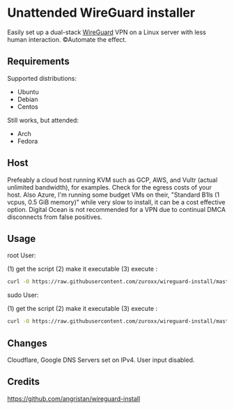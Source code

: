 # Unattended WireGuard installer

Easily set up a dual-stack [WireGuard](https://www.wireguard.com/) VPN on a Linux server with less human interaction. ©Automate the effect.

## Requirements

Supported distributions:

- Ubuntu
- Debian
- Centos

Still works, but attended:

- Arch
- Fedora

## Host

Prefeably a cloud host running KVM such as GCP, AWS, and Vultr (actual unlimited bandwidth), for examples. Check for the egress costs of your host. Also Azure, I'm running some budget VMs on their, "Standard B1ls (1 vcpus, 0.5 GiB memory)" while very slow to install, it can be a cost effective option. Digital Ocean is not recommended for a VPN due to continual DMCA disconnects from false positives. 

## Usage

root User:

(1) get the script (2) make it executable (3) execute :

```bash
curl -O https://raw.githubusercontent.com/zuroxx/wireguard-install/master/wireguard-install.sh && chmod +x wireguard-install.sh && ./wireguard-install.sh
```

sudo User:

(1) get the script (2) make it executable (3) execute :

```bash
curl -O https://raw.githubusercontent.com/zuroxx/wireguard-install/master/wireguard-install.sh && sudo chmod +x wireguard-install.sh && sudo ./wireguard-install.sh
```


## Changes
Cloudflare, Google DNS Servers set on IPv4. User input disabled.


## Credits

https://github.com/angristan/wireguard-install
